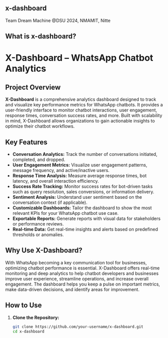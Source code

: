 ## x-dashboard

Team Dream Machine @DSU
2024, NMAMIT, Nitte

## What is x-dashboard?

# X-Dashboard – WhatsApp Chatbot Analytics

## Project Overview

**X-Dashboard** is a comprehensive analytics dashboard designed to track and visualize key performance metrics for WhatsApp chatbots. It provides a user-friendly interface to monitor chatbot interactions, user engagement, response times, conversation success rates, and more. Built with scalability in mind, X-Dashboard allows organizations to gain actionable insights to optimize their chatbot workflows.

## Key Features

- **Conversation Analytics:** Track the number of conversations initiated, completed, and dropped.
- **User Engagement Metrics:** Visualize user engagement patterns, message frequency, and active/inactive users.
- **Response Time Analysis:** Measure average response times, bot latency, and overall interaction efficiency.
- **Success Rate Tracking:** Monitor success rates for bot-driven tasks such as query resolution, sales conversions, or information delivery.
- **Sentiment Analysis:** Understand user sentiment based on the conversation context (if applicable).
- **Customizable Dashboards:** Tailor the dashboard to show the most relevant KPIs for your WhatsApp chatbot use case.
- **Exportable Reports:** Generate reports with visual data for stakeholders or performance reviews.
- **Real-time Data:** Get real-time insights and alerts based on predefined thresholds or anomalies.

## Why Use X-Dashboard?

With WhatsApp becoming a key communication tool for businesses, optimizing chatbot performance is essential. X-Dashboard offers real-time monitoring and deep analytics to help chatbot developers and businesses improve user experience, streamline operations, and increase overall engagement. The dashboard helps you keep a pulse on important metrics, make data-driven decisions, and identify areas for improvement.

## How to Use

1. **Clone the Repository:**

   ```bash
   git clone https://github.com/your-username/x-dashboard.git
   cd x-dashboard
